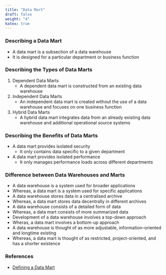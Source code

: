 ```yaml
---
title: "Data Mart"
draft: false
weight: "4"
katex: true
---
```


### Describing a Data Mart
- A data mart is a subsection of a data warehouse
- It is designed for a particular department or business function

### Describing the Types of Data Marts
1. Dependent Data Marts
	- A dependent data mart is constructed from an existing data warehouse
2. Independent Data Marts
	- An independent data mart is created without the use of a data warehouse and focuses on one business function
3. Hybrid Data Marts
	- A hybrid data mart integrates data from an already existing data warehouse and additional operational source systems

### Describing the Benefits of Data Marts
- A data mart provides isolated security
	- It only contains data specific to a given department
- A data mart provides isolated performance
	- It only manages performance loads across different departments

### Difference between Data Warehouses and Marts
- A data warehouse is a system used for broader applications
- Whereas, a data mart is a system used for specific applications
- A data warehouse stores data in a centralised archive
- Whereas, a data mart stores data decentrally in different archives
- A data warehouse consists of a detailed form of data
- Whereas, a data mart consists of more summarized data
- Development of a data warehouse involves a top-down approach
- Wheras, a data mart involves a bottom-up approach
- A data warehouse is thought of as more adjustable, information-oriented and longtime existing
- Whereas, a data mart is thought of as restricted, project-oriented, and has a shorter existence

### References
- [Defining a Data Mart](https://data-flair.training/blogs/business-intelligence-and-data-warehousing/)
